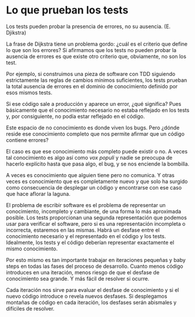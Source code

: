 # Lo que prueban los tests

Los tests pueden probar la presencia de errores, no su ausencia. (E. Djikstra)

La frase de Dijkstra tiene un problema gordo: ¿cuál es el criterio que define lo que son los errores? Si afirmamos que los tests no pueden probar la ausencia de errores es que existe otro criterio que, obviamente, no son los test.

Por ejemplo, si construimos una pieza de software con TDD siguiendo estrictamente las reglas de cambios mínimos suficientes, los tests prueban la total ausencia de errores en el dominio de conocimiento definido por esos mismos tests.

Si ese código sale a producción y aparece un error, ¿qué significa? Pues básicamente que el conocimiento necesario no estaba reflejado en los tests y, por consiguiente, no podía estar reflejado en el código.

Este espacio de no conocimiento es donde viven los bugs. Pero ¿dónde reside ese conocimiento completo que nos permite afirmar que un código contiene errores?

El caso es que ese conocimiento más completo puede existir o no. A veces tal conocimiento es algo así como _vox populi_ y nadie se preocupa de hacerlo explícito hasta que pasa algo, el bug, y se nos enciende la bombilla.

A veces es conocimiento que alguien tiene pero no comunica. Y otras veces es conocimiento que es completamente nuevo y que solo ha surgido como consecuencia de desplegar un código y encontrarse con ese caso que hace aflorar la laguna.

El problema de escribir software es el problema de representar un conocimiento, incompleto y cambiante, de una forma lo más aproximada posible. Los tests proporcionan una segunda representación que podemos usar para verificar el software, pero si es una representación incompleta o incorrecta, estaremos en las mismas. Habrá un desfase entre el conocimiento necesario y el representado en el código y los tests. Idealmente, los tests y el código deberían representar exactamente el mismo conocimiento.

Por esto mismo es tan importante trabajar en iteraciones pequeñas y baby steps en todas las fases del proceso de desarrollo. Cuanto menos código introduces en una iteración, menos riesgo de que el desfase de conocimiento sea grande. Y más fácil de resolver si ocurre.

Cada iteración nos sirve para evaluar el desfase de conocimiento y si el nuevo código introduce o revela nuevos desfases. Si desplegamos montañas de código en cada iteración, los desfases serán abismales y difíciles de resolver.